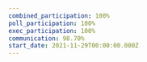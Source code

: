 ```yaml
---
combined_participation: 100%
poll_participation: 100%
exec_participation: 100%
communication: 98.70%
start_date: 2021-11-29T00:00:00.000Z
---
```

